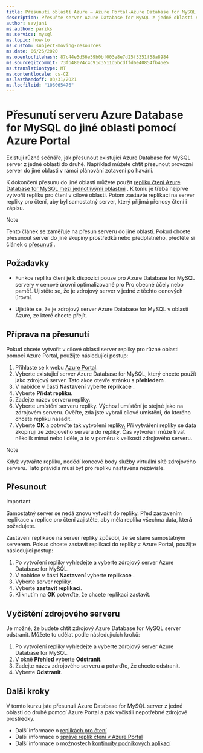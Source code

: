 ```yaml
---
title: Přesunutí oblastí Azure – Azure Portal-Azure Database for MySQL
description: Přesuňte server Azure Database for MySQL z jedné oblasti Azure do jiné pomocí repliky pro čtení a Azure Portal.
author: savjani
ms.author: pariks
ms.service: mysql
ms.topic: how-to
ms.custom: subject-moving-resources
ms.date: 06/26/2020
ms.openlocfilehash: 87c44e5d56e59b0bf003e8e7d25f3351f58a8984
ms.sourcegitcommit: 73fb48074c4c91c3511d5bcdffd6e40854fb46e5
ms.translationtype: MT
ms.contentlocale: cs-CZ
ms.lasthandoff: 03/31/2021
ms.locfileid: "106065476"
---
```

# <a name="move-an-azure-database-for-mysql-server-to-another-region-by-using-the-azure-portal"></a>Přesunutí serveru Azure Database for MySQL do jiné oblasti pomocí Azure Portal

Existují různé scénáře, jak přesunout existující Azure Database for MySQL server z jedné oblasti do druhé. Například můžete chtít přesunout provozní server do jiné oblasti v rámci plánování zotavení po havárii.

K dokončení přesunu do jiné oblasti můžete použít [repliku čtení Azure Database for MySQL mezi jednotlivými oblastmi](concepts-read-replicas.md#cross-region-replication) . K tomu je třeba nejprve vytvořit repliku pro čtení v cílové oblasti. Potom zastavte replikaci na server repliky pro čtení, aby byl samostatný server, který přijímá přenosy čtení i zápisu. 

> [!NOTE]
> Tento článek se zaměřuje na přesun serveru do jiné oblasti. Pokud chcete přesunout server do jiné skupiny prostředků nebo předplatného, přečtěte si článek o [přesunutí](../azure-resource-manager/management/move-resource-group-and-subscription.md) . 

## <a name="prerequisites"></a>Požadavky

- Funkce replika čtení je k dispozici pouze pro Azure Database for MySQL servery v cenové úrovni optimalizované pro Pro obecné účely nebo paměť. Ujistěte se, že je zdrojový server v jedné z těchto cenových úrovní.

- Ujistěte se, že je zdrojový server Azure Database for MySQL v oblasti Azure, ze které chcete přejít.

## <a name="prepare-to-move"></a>Příprava na přesunutí

Pokud chcete vytvořit v cílové oblasti server repliky pro různé oblasti pomocí Azure Portal, použijte následující postup:

1. Přihlaste se k webu [Azure Portal](https://portal.azure.com/).
1. Vyberte existující server Azure Database for MySQL, který chcete použít jako zdrojový server. Tato akce otevře stránku s **přehledem** .
1. V nabídce v části **Nastavení** vyberte **replikace** .
1. Vyberte **Přidat repliku**.
1. Zadejte název serveru repliky.
1. Vyberte umístění serveru repliky. Výchozí umístění je stejné jako na zdrojovém serveru. Ověřte, zda jste vybrali cílové umístění, do kterého chcete repliku nasadit.
1. Vyberte **OK** a potvrďte tak vytvoření repliky. Při vytváření repliky se data zkopírují ze zdrojového serveru do repliky. Čas vytvoření může trvat několik minut nebo i déle, a to v poměru k velikosti zdrojového serveru.

>[!NOTE]
> Když vytváříte repliku, nedědí koncové body služby virtuální sítě zdrojového serveru. Tato pravidla musí být pro repliku nastavena nezávisle.

## <a name="move"></a>Přesunout

> [!IMPORTANT]
> Samostatný server se nedá znovu vytvořit do repliky.
> Před zastavením replikace v replice pro čtení zajistěte, aby měla replika všechna data, která požadujete.

Zastavení replikace na server repliky způsobí, že se stane samostatným serverem. Pokud chcete zastavit replikaci do repliky z Azure Portal, použijte následující postup:

1. Po vytvoření repliky vyhledejte a vyberte zdrojový server Azure Database for MySQL. 
1. V nabídce v části **Nastavení** vyberte **replikace** .
1. Vyberte server repliky.
1. Vyberte **zastavit replikaci**.
1. Kliknutím na **OK** potvrďte, že chcete replikaci zastavit.

## <a name="clean-up-source-server"></a>Vyčištění zdrojového serveru

Je možné, že budete chtít zdrojový Azure Database for MySQL server odstranit. Můžete to udělat podle následujících kroků:

1. Po vytvoření repliky vyhledejte a vyberte zdrojový server Azure Database for MySQL.
1. V okně **Přehled** vyberte **Odstranit**.
1. Zadejte název zdrojového serveru a potvrďte, že chcete odstranit.
1. Vyberte **Odstranit**.

## <a name="next-steps"></a>Další kroky

V tomto kurzu jste přesunuli Azure Database for MySQL server z jedné oblasti do druhé pomocí Azure Portal a pak vyčistili nepotřebné zdrojové prostředky. 

- Další informace o [replikách pro čtení](concepts-read-replicas.md)
- Další informace o [správě replik čtení v Azure Portal](howto-read-replicas-portal.md)
- Další informace o možnostech [kontinuity podnikových aplikací](concepts-business-continuity.md)